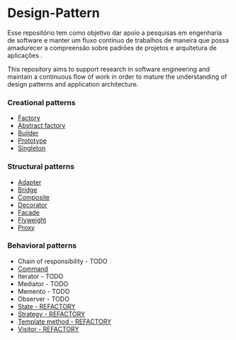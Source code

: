 # Design-Pattern

Esse repositório tem como objetivo dar apoio a pesquisas em engenharia de software e manter um fluxo contínuo 
de trabalhos de maneira que possa amadurecer a compreensão sobre padrões de projetos e arquitetura de aplicações .

This repository aims to support research in software engineering and maintain a continuous flow of work in order 
to mature the understanding of design patterns and application architecture.



### Creational patterns

  -  [Factory](https://github.com/sleevs/Design-Pattern/blob/master/creational/FactoryMethod.cpp)
  -  [Abstract factory](https://github.com/sleevs/Design-Pattern/blob/master/creational/AbstractFactory.cpp) 
  -  [Builder](https://github.com/sleevs/Design-Pattern/blob/master/creational/BuilderPattern.cpp)      
  -  [Prototype](https://github.com/sleevs/Design-Pattern/blob/master/creational/Prototype.cpp)
  -  [Singleton](https://github.com/sleevs/Design-Pattern/blob/master/creational/Singleton.cpp)

### Structural patterns

  -  [Adapter](https://github.com/sleevs/Design-Pattern/blob/master/structural/AdapterPattern.cpp)
  -  [Bridge](https://github.com/sleevs/Design-Pattern/blob/master/structural/BridgePattern.cpp)  
  -  [Composite](https://github.com/sleevs/Design-Pattern/blob/master/structural/CompositePattern.cpp)  
  -  [Decorator](https://github.com/sleevs/Design-Pattern/blob/master/structural/DecoratorPattern.cpp)  
  -  [Facade](https://github.com/sleevs/Design-Pattern/blob/master/structural/FacadePattern.cpp)
  -  [Flyweight](https://github.com/sleevs/Design-Pattern/blob/master/structural/FlyweightPattern.cpp)
  -  [Proxy](https://github.com/sleevs/Design-Pattern/blob/master/structural/ProxyPattern.cpp)


### Behavioral patterns

  -  Chain of responsibility - TODO
  -  [Command](https://github.com/sleevs/Design-Pattern/blob/master/behavioral/CommandPattern.cpp)
  -  Iterator - TODO
  -  Mediator - TODO
  -  Memento - TODO
  -  Observer - TODO
  -  [State - REFACTORY](https://github.com/sleevs/Design-Pattern/blob/master/behavioral/StatePattern.cpp)
  -  [Strategy - REFACTORY](https://github.com/sleevs/Design-Pattern/blob/master/behavioral/StrategyPattern.cpp)
  -  [Template method - REFACTORY](https://github.com/sleevs/Design-Pattern/blob/master/behavioral/TemplateMethodPattern.cpp)
  -  [Visitor - REFACTORY](https://github.com/sleevs/Design-Pattern/blob/master/behavioral/VisitorPattern.cpp)

